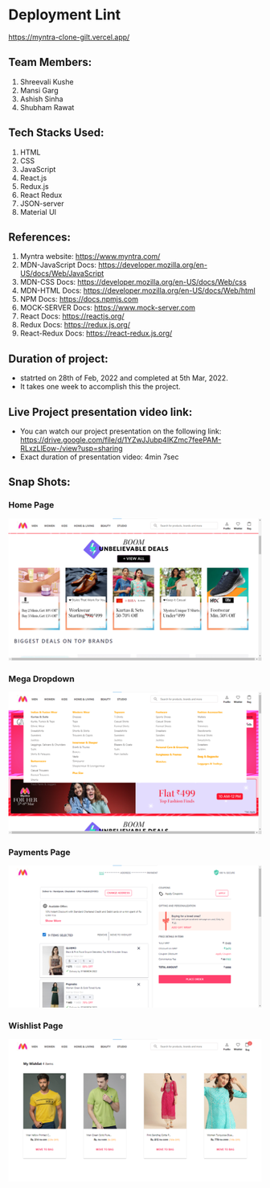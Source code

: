 # Deployment Lint
https://myntra-clone-gilt.vercel.app/

## Team Members: 
1. Shreevali Kushe
2. Mansi Garg
3. Ashish Sinha
4. Shubham Rawat

## Tech Stacks Used:
1. HTML
2. CSS
3. JavaScript
4. React.js
5. Redux.js
6. React Redux
7. JSON-server
8. Material UI

## References: 
1. Myntra website: https://www.myntra.com/
2. MDN-JavaScript Docs: https://developer.mozilla.org/en-US/docs/Web/JavaScript
3. MDN-CSS Docs: https://developer.mozilla.org/en-US/docs/Web/css
4. MDN-HTML Docs: https://developer.mozilla.org/en-US/docs/Web/html
5. NPM Docs: https://docs.npmjs.com
6. MOCK-SERVER Docs: https://www.mock-server.com
7. React Docs: https://reactjs.org/
8. Redux Docs: https://redux.js.org/
9. React-Redux Docs: https://react-redux.js.org/

## Duration of project:
- statrted on 28th of Feb, 2022 and completed at 5th Mar, 2022.
- It takes one week to accomplish this the project.

## Live Project presentation video link:
- You can watch our project presentation on the following link: https://drive.google.com/file/d/1YZwJJubp4IKZmc7feePAM-RLxzLlEow-/view?usp=sharing
- Exact duration of presentation video: 4min 7sec

## Snap Shots: 

### Home Page
![Header](https://github.com/rawat2511/images/blob/master/myntraHome.png?raw=true)

### Mega Dropdown
![Header](https://github.com/rawat2511/images/blob/master/myntraMegaDropdown.png?raw=true)

### Payments Page
![Header](https://github.com/rawat2511/images/blob/master/myntraPayment.png?raw=true)

### Wishlist Page
![Header](https://github.com/rawat2511/images/blob/master/myntraWishlist.png?raw=true)
